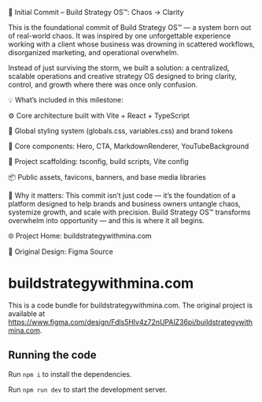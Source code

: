 🌱 Initial Commit – Build Strategy OS™: Chaos → Clarity

This is the foundational commit of Build Strategy OS™ — a system born out of real-world chaos. It was inspired by one unforgettable experience working with a client whose business was drowning in scattered workflows, disorganized marketing, and operational overwhelm.

Instead of just surviving the storm, we built a solution: a centralized, scalable operations and creative strategy OS designed to bring clarity, control, and growth where there was once only confusion.

💡 What’s included in this milestone:

⚙️ Core architecture built with Vite + React + TypeScript

🎨 Global styling system (globals.css, variables.css) and brand tokens

🧩 Core components: Hero, CTA, MarkdownRenderer, YouTubeBackground

📁 Project scaffolding: tsconfig, build scripts, Vite config

📦 Public assets, favicons, banners, and base media libraries

🚀 Why it matters:
This commit isn’t just code — it’s the foundation of a platform designed to help brands and business owners untangle chaos, systemize growth, and scale with precision. Build Strategy OS™ transforms overwhelm into opportunity — and this is where it all begins.

🌐 Project Home: buildstrategywithmina.com

🎨 Original Design: Figma Source


  # buildstrategywithmina.com

  This is a code bundle for buildstrategywithmina.com. The original project is available at https://www.figma.com/design/Fdls5Hlv4z72nUPAlZ36pi/buildstrategywithmina.com.

  ## Running the code

  Run `npm i` to install the dependencies.

  Run `npm run dev` to start the development server.

  
